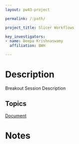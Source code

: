 ```yaml
---
layout: pw43-project

permalink: /:path/

project_title: Slicer Workflows

key_investigators:
- name: Deepa Krishnaswamy
  affiliation: BWH

---
```

# Description

Breakout Session Description



## Topics

[Document](https://docs.google.com/document/d/12XuYPVuRgy4RTuIabSIjy_sRrYSliewKhcbB1zJgXVI/edit?usp=sharing)


# Notes
